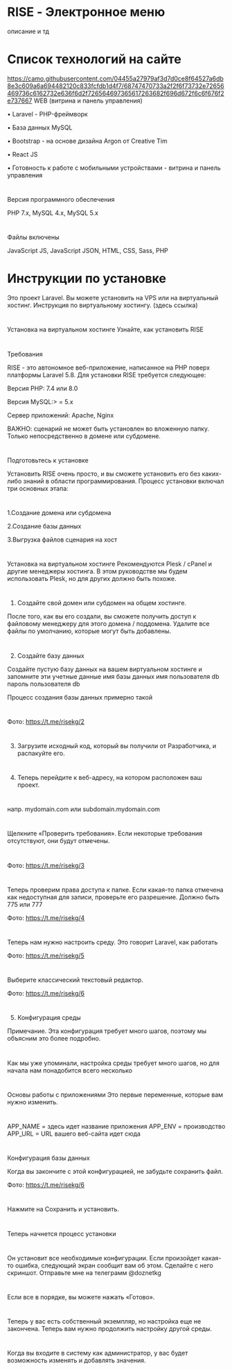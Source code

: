 # RISE - Электронное меню
описание и тд

# Список технологий на сайте
https://camo.githubusercontent.com/04455a27979af3d7d0ce8f64527a6db8e3c609a6a694482120c833fcfdb1d4f7/68747470733a2f2f6f73732e72656469736c6162732e636f6d2f726564697365617263682f696d672f6c6f676f2e737667
WEB (витрина и панель управления)

• Laravel - PHP-фреймворк

• База данных MySQL

• Bootstrap - на основе дизайна Argon от Creative Tim

• React JS

• Готовность к работе с мобильными устройствами - витрина и панель управления

# 

Версия программного обеспечения

PHP 7.x, MySQL 4.x,
MySQL 5.x
# 
Файлы включены

JavaScript JS, JavaScript JSON, HTML, CSS, Sass, PHP
# 
# Инструкции по установке

Это проект Laravel. Вы можете установить на VPS или на виртуальный хостинг. Инструкция по виртуальному хостингу.  (здесь ссылка)
# 

Установка на виртуальном хостинге
Узнайте, как установить RISE
# 
Требования

RISE - это автономное веб-приложение, написанное на PHP поверх платформы Laravel 5.8. Для установки RISE требуется следующее:

Версия PHP: 7.4 или 8.0

Версия MySQL:> = 5.x

Сервер приложений: Apache, Nginx

ВАЖНО: сценарий не может быть установлен во вложенную папку. Только непосредственно в домене или субдомене.
# 
Подготовьтесь к установке

Установить RISE очень просто, и вы сможете установить его без каких-либо знаний в области программирования. Процесс установки включал три основных этапа:
# 
1.Создание домена или субдомена

2.Создание базы данных

3.Выгрузка файлов сценария на хост
# 

Установка на виртуальном хостинге
Рекомендуются Plesk / cPanel и другие менеджеры хостинга. В этом руководстве мы будем использовать Plesk, но для других должно быть похоже.
# 
1. Создайте свой домен или субдомен на общем хостинге.

После того, как вы его создали, вы сможете получить доступ к файловому менеджеру для этого домена / поддомена.
Удалите все файлы по умолчанию, которые могут быть добавлены.
# 
2. Создайте базу данных

Создайте пустую базу данных на вашем виртуальном хостинге и запомните эти учетные данные
имя базы данных
имя пользователя db
пароль пользователя db

Процесс создания базы данных примерно такой
# 
Фото: https://t.me/risekg/2
# 
3. Загрузите исходный код, который вы получили от Разработчика, и распакуйте его.
# 
4. Теперь перейдите к веб-адресу, на котором расположен ваш проект.
# 
напр. mydomain.com или subdomain.mydomain.com
# 
Щелкните «Проверить требования». Если некоторые требования отсутствуют, они будут отмечены.
# 
Фото: https://t.me/risekg/3
# 
Теперь проверим права доступа к папке. Если какая-то папка отмечена как недоступная для записи, проверьте его разрешение. Должно быть 775 или 777

Фото: https://t.me/risekg/4
# 

Теперь нам нужно настроить среду. Это говорит Laravel, как работать

Фото: https://t.me/risekg/5
# 

Выберите классический текстовый редактор.

Фото: https://t.me/risekg/6
# 

5. Конфигурация среды

Примечание. Эта конфигурация требует много шагов, поэтому мы объясним это более подробно.
# 
Как мы уже упоминали, настройка среды требует много шагов, но для начала нам понадобится всего несколько
# 
Основы работы с приложениями Это первые переменные, которые вам нужно изменить.
# 
APP_NAME = здесь идет название приложения
APP_ENV = производство
APP_URL = URL вашего веб-сайта идет сюда
# 

Конфигурация базы данных

Когда вы закончите с этой конфигурацией, не забудьте сохранить файл.

Фото: https://t.me/risekg/6
# 


Нажмите на Сохранить и установить.
# 
Теперь начнется процесс установки
# 
Он установит все необходимые конфигурации. Если произойдет какая-то ошибка, следующий экран сообщит вам об этом. Сделайте с него скриншот. Отправьте мне на телеграмм @doznetkg
# 
Если все в порядке, вы можете нажать «Готово».
# 
Теперь у вас есть собственный экземпляр, но настройка еще не закончена. Теперь вам нужно продолжить настройку другой среды.
# 
Когда вы входите в систему как администратор, у вас будет возможность изменять и добавлять значения.
# 
